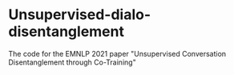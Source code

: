 # Unsupervised-dialo-disentanglement
The code for the EMNLP 2021 paper "Unsupervised Conversation Disentanglement through Co-Training"
